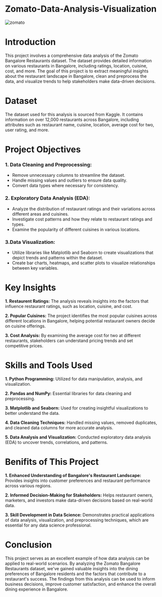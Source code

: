 # Zomato-Data-Analysis-Visualization
![zomato](https://github.com/user-attachments/assets/678421e0-1dbe-4158-8de8-7cc1d5215299)

# Introduction
This project involves a comprehensive data analysis of the Zomato Bangalore Restaurants dataset. The dataset provides detailed information on various restaurants in Bangalore, including ratings, location, cuisine, cost, and more. The goal of this project is to extract meaningful insights about the restaurant landscape in Bangalore, clean and preprocess the data, and visualize trends to help stakeholders make data-driven decisions.
# Dataset
The dataset used for this analysis is sourced from Kaggle. It contains information on over 12,000 restaurants across Bangalore, including attributes such as restaurant name, cuisine, location, average cost for two, user rating, and more.
# Project Objectives
### 1. Data Cleaning and Preprocessing:
  - Remove unnecessary columns to streamline the dataset.
  - Handle missing values and outliers to ensure data quality.
  - Convert data types where necessary for consistency.
### 2. Exploratory Data Analysis (EDA):
  - Analyze the distribution of restaurant ratings and their variations across different areas and cuisines.
  - Investigate cost patterns and how they relate to restaurant ratings and types.
  - Examine the popularity of different cuisines in various locations.
### 3.Data Visualization:
  - Utilize libraries like Matplotlib and Seaborn to create visualizations that depict trends and patterns within the dataset.
  - Create bar charts, heatmaps, and scatter plots to visualize relationships between key variables.
# Key Insights
**1. Restaurent Ratings:** The analysis reveals insights into the factors that influence restaurant ratings, such as location, cuisine, and cost.

**2. Popular Cuisines:** The project identifies the most popular cuisines across different locations in Bangalore, helping potential restaurant owners decide on cuisine offerings.

**3. Cost Analysis:** By examining the average cost for two at different restaurants, stakeholders can understand pricing trends and set competitive prices.
# Skills and Tools Used
**1. Python Programming:** Utilized for data manipulation, analysis, and visualization.

**2. Pandas and NumPy:** Essential libraries for data cleaning and preprocessing.

**3. Matplotlib and Seaborn:** Used for creating insightful visualizations to better understand the data.

**4. Data Cleaning Techniques:** Handled missing values, removed duplicates, and cleaned data columns for more accurate analysis.

**5. Data Analysis and Visualization:** Conducted exploratory data analysis (EDA) to uncover trends, correlations, and patterns.
# Benifits of This Project
**1. Enhanced Understanding of Bangalore's Restaurant Landscape:** Provides insights into customer preferences and restaurant performance across various regions.

**2. Informed Decision-Making for Stakeholders:** Helps restaurant owners, marketers, and investors make data-driven decisions based on real-world data.

**3. Skill Development in Data Science:** Demonstrates practical applications of data analysis, visualization, and preprocessing techniques, which are essential for any data science professional.
# Conclusion
This project serves as an excellent example of how data analysis can be applied to real-world scenarios. By analyzing the Zomato Bangalore Restaurants dataset, we've gained valuable insights into the dining preferences of Bangalore residents and the factors that contribute to a restaurant's success. The findings from this analysis can be used to inform business decisions, improve customer satisfaction, and enhance the overall dining experience in Bangalore.





